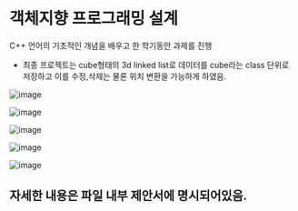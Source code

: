 객체지향 프로그래밍 설계
========================
C++ 언어의 기초적인 개념을 배우고 한 학기동안 과제를 진행

- 최종 프로젝트는 cube형태의 3d linked list로 데이터를 cube라는 class 단위로 저장하고 이를 수정,삭제는 물론 위치 변환을 가능하게 하였음.

![image](https://github.com/user-attachments/assets/311597a4-cb23-4ec7-a993-e209bbd339e4)

![image](https://github.com/user-attachments/assets/6914ac16-8ccc-47bf-a40c-1a50c419af1d)

![image](https://github.com/user-attachments/assets/41359fa7-31be-42ac-81ee-4404c1d43d22)

![image](https://github.com/user-attachments/assets/809da86b-1575-421b-ab0b-8b8c41c06957)

![image](https://github.com/user-attachments/assets/90433b83-813d-46c5-967c-86015b640b6f)


자세한 내용은 파일 내부 제안서에 명시되어있음.
--------------------------------------------
